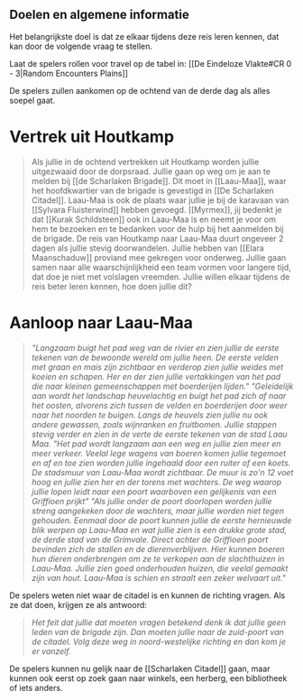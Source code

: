 ## Doelen en algemene informatie

Het belangrijkste doel is dat ze elkaar tijdens deze reis leren kennen, dat kan door de volgende vraag te stellen.

Laat de spelers rollen voor travel op de tabel in: [[De Eindeloze Vlakte#CR 0 - 3|Random Encounters Plains]]

De spelers zullen aankomen op de ochtend van de derde dag als alles soepel gaat.

# Vertrek uit Houtkamp

> Als jullie in de ochtend vertrekken uit Houtkamp worden jullie uitgezwaaid door de dorpsraad. 
> Jullie gaan op weg om je aan te  melden bij [[de Scharlaken Brigade]]. Dit moet in [[Laau-Maa]], waar het hoofdkwartier van de brigade is gevestigd in [[De Scharlaken Citadel]]. Laau-Maa is ook de plaats waar jullie je bij de karavaan van [[Sylvara Fluisterwind]] hebben gevoegd.
> [[Myrmex]], jij bedenkt je dat [[Kurak Schildsteen]] ook in Laau-Maa is en neemt je voor om hem te bezoeken en te bedanken voor de hulp bij het aanmelden bij de brigade.
> De reis van Houtkamp naar Laau-Maa duurt ongeveer 2 dagen als jullie stevig doorwandelen. Jullie hebben van [[Elara Maanschaduw]] proviand mee gekregen voor onderweg.
> Jullie gaan samen naar alle waarschijnlijkheid een team vormen voor langere tijd, dat doe je niet met volslagen vreemden. Jullie willen elkaar tijdens de reis beter leren kennen, hoe doen jullie dit?  

# Aanloop naar Laau-Maa

>*"Langzaam buigt het pad weg van de rivier en zien jullie de eerste tekenen van de bewoonde wereld om jullie heen. De eerste velden met graan en mais zijn zichtbaar en verderop zien jullie weides met koeien en schapen.
>Her en der zien jullie vertakkingen van het pad die naar kleinen gemeenschappen met boerderijen lijden."*
>*"Geleidelijk aan wordt het landschap heuvelachtig en buigt het pad zich af naar het oosten, alvorens zich tussen de velden en boerderijen door weer naar het noorden te buigen. Langs de heuvels zien jullie nu ook andere gewassen, zoals wijnranken en fruitbomen. Jullie stappen stevig verder en zien in de verte de eerste tekenen van de stad Laau Maa.*
>*"Het pad wordt langzaam aan een weg en jullie zien meer en meer verkeer. Veelal lege wagens van boeren komen jullie tegemoet en af en toe zien worden jullie ingehaald door een ruiter of een koets. De stadsmuur van Laau-Maa wordt zichtbaar. De muur is zo'n 12 voet hoog en jullie zien her en der torens met wachters. De weg waarop jullie lopen leidt naar een poort waarboven een gelijkenis van een Griffioen prijkt"*
>*"Als jullie onder de poort doorlopen worden jullie streng aangekeken door de wachters, maar jullie worden niet tegen gehouden. Eenmaal door de poort kunnen jullie de eerste hernieuwde blik werpen op Laau-Maa en wat jullie zien is een drukke grote stad, de derde stad van de Grimvale. Direct achter de Griffioen poort bevinden zich de stallen en de dierenverblijven. Hier kunnen boeren hun dieren onderbrengen om ze te verkopen aan de slachthuizen in Laau-Maa. Jullie zien goed onderhouden huizen, die veelal gemaakt zijn van hout. Laau-Maa is schien en straalt een zeker welvaart uit."*

De spelers weten niet waar de citadel is en kunnen de richting vragen. Als ze dat doen, krijgen ze als antwoord:

>*Het feit dat jullie dat moeten vragen betekend denk ik dat jullie geen leden van de brigade zijn. Dan moeten jullie naar de zuid-poort van de citadel. Volg deze weg in noord-westelijke richting en dan kom je er vanzelf.*

De spelers kunnen nu gelijk naar de [[Scharlaken Citadel]] gaan, maar kunnen ook eerst op zoek gaan naar winkels, een herberg, een bibliotheek of iets anders.